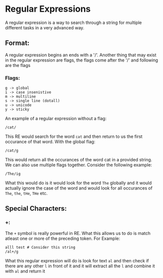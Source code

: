 # Regular Expressions

A regular expression is a way to search through a string for multiple different tasks in a very advanced way. 

## Format:
A regular expression begins an ends with a '/'. Another thing that may exist in the regular expression are flags, the flags come after the '/' and following are the flags
### Flags:
```
g -> global
i -> case insenistive
m -> multiline
s -> single line (dotall)
u -> unicode
y -> sticky
```
An example of a regular expression without a flag:
```re
/cat/
```
This RE would search for the word `cat` and then return to us the first occurance of that word.
With the global flag:
```re
/cat/g
```
This would return all the occurances of the word cat in a provided string.
We can also use multiple flags together. Consider the following example:
```re
/The/ig
```
What this would do is it would look for the word `The` globally and it would actually ignore the case of the word and would look for all occurances of `The`, `the`, `tHe`, `THe` etc.

## Special Characters:
### +:
The `+` symbol is really powerful in RE. What this allows us to do is match atleast one or more of the preceding token. For Example:
```re
alll test # Consider this string
/al+/g
```
What this regular expression will do is look for text `al` and then check if there are any other `l` in front of it and it will extract all the `l` and combine it with `al` and return it